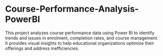 # Course-Performance-Analysis-PowerBI
This project analyzes course performance data using Power BI to identify trends and issues in enrolment, completion rates, and course management. It provides visual insights to help educational organizations optimize their offerings and address inefficiencies.
